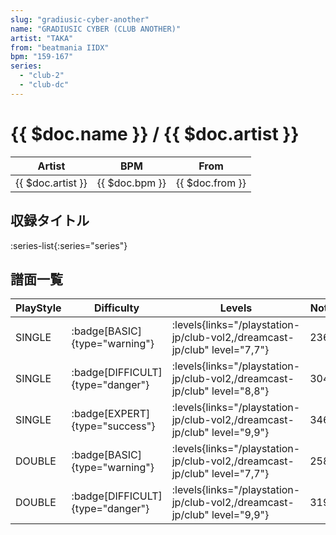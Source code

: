 ```yaml
---
slug: "gradiusic-cyber-another"
name: "GRADIUSIC CYBER (CLUB ANOTHER)"
artist: "TAKA"
from: "beatmania IIDX"
bpm: "159-167"
series:
  - "club-2"
  - "club-dc"
---
```


# {{ $doc.name }} / {{ $doc.artist }}

|Artist|BPM|From|
|------|---|----|
|{{ $doc.artist }}|{{ $doc.bpm }}|{{ $doc.from }}|

## 収録タイトル

:series-list{:series="series"}

## 譜面一覧

|PlayStyle|Difficulty|Levels|Notes|Movie|
|---------|----------|------|-----|-----|
|SINGLE| :badge[BASIC]{type="warning"}| :levels{links="/playstation-jp/club-vol2,/dreamcast-jp/club" level="7,7"}|236/0||
|SINGLE| :badge[DIFFICULT]{type="danger"}| :levels{links="/playstation-jp/club-vol2,/dreamcast-jp/club" level="8,8"}|304/0||
|SINGLE| :badge[EXPERT]{type="success"}| :levels{links="/playstation-jp/club-vol2,/dreamcast-jp/club" level="9,9"}|346/0||
|DOUBLE| :badge[BASIC]{type="warning"}| :levels{links="/playstation-jp/club-vol2,/dreamcast-jp/club" level="7,7"}|258/0||
|DOUBLE| :badge[DIFFICULT]{type="danger"}| :levels{links="/playstation-jp/club-vol2,/dreamcast-jp/club" level="9,9"}|319/0||
